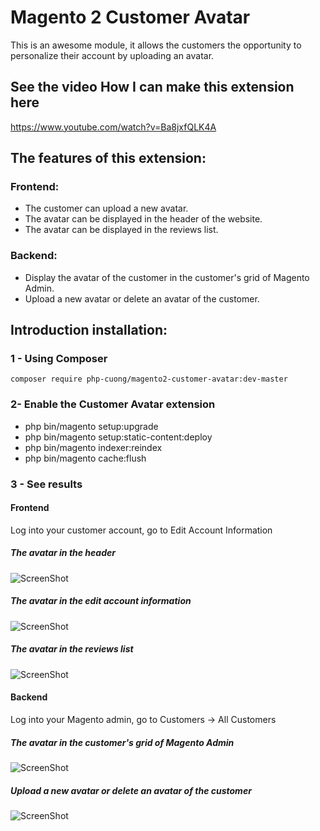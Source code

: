 # Magento 2 Customer Avatar
This is an awesome module, it allows the customers the opportunity to personalize their account by uploading an avatar.

## See the video How I can make this extension here
https://www.youtube.com/watch?v=Ba8jxfQLK4A

## The features of this extension:
### Frontend:
- The customer can upload a new avatar.
- The avatar can be displayed in the header of the website.
- The avatar can be displayed in the reviews list.

### Backend:
- Display the avatar of the customer in the customer's grid of Magento Admin.
- Upload a new avatar or delete an avatar of the customer.

## Introduction installation:

### 1 - Using Composer

```
composer require php-cuong/magento2-customer-avatar:dev-master

```

### 2- Enable the Customer Avatar extension
 * php bin/magento setup:upgrade
 * php bin/magento setup:static-content:deploy
 * php bin/magento indexer:reindex
 * php bin/magento cache:flush

### 3 - See results
#### Frontend
Log into your customer account, go to Edit Account Information

##### The avatar in the header

![ScreenShot](https://raw.githubusercontent.com/euknyaz/magento2-customer-avatar-sm/master/Snapshot/header-avatar.png)

##### The avatar in the edit account information

![ScreenShot](https://raw.githubusercontent.com/euknyaz/magento2-customer-avatar-sm/master/Snapshot/upload-new-avatar.png)

##### The avatar in the reviews list

![ScreenShot](https://raw.githubusercontent.com/euknyaz/magento2-customer-avatar-sm/master/Snapshot/customer-review.png)

#### Backend
Log into your Magento admin, go to Customers -> All Customers

##### The avatar in the customer's grid of Magento Admin

![ScreenShot](https://raw.githubusercontent.com/euknyaz/magento2-customer-avatar-sm/master/Snapshot/avatar-in-customer-grid.png)

##### Upload a new avatar or delete an avatar of the customer

![ScreenShot](https://raw.githubusercontent.com/euknyaz/magento2-customer-avatar-sm/master/Snapshot/upload-delete-an-avatar.png)

